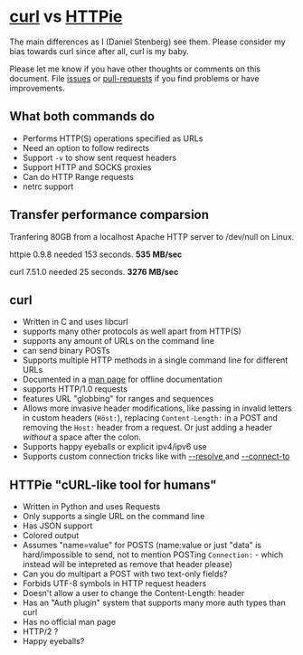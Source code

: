 # [curl](https://curl.haxx.se/) vs [HTTPie](https://github.com/jkbrzt/httpie)

The main differences as I (Daniel Stenberg) see them. Please consider my bias towards curl since after all, curl is my baby.

Please let me know if you have other thoughts or comments on this document. File [issues](https://github.com/bagder/docs/issues) or [pull-requests](https://github.com/bagder/docs/pulls) if you find problems or have improvements.

## What both commands do

- Performs HTTP(S) operations specified as URLs
- Need an option to follow redirects
- Support `-v` to show sent request headers
- Support HTTP and SOCKS proxies
- Can do HTTP Range requests
- netrc support

## Transfer performance comparsion

Tranfering 80GB from a localhost Apache HTTP server to /dev/null on Linux.

httpie 0.9.8 needed 153 seconds. **535 MB/sec**

curl 7.51.0 needed 25 seconds. **3276 MB/sec**

## curl

- Written in C and uses libcurl
- supports many other protocols as well apart from HTTP(S)
- supports any amount of URLs on the command line
- can send binary POSTs
- Supports multiple HTTP methods in a single command line for different URLs
- Documented in a [man page](https://curl.haxx.se/docs/manpage.html) for offline documentation
- supports HTTP/1.0 requests
- features URL "globbing" for ranges and sequences
- Allows more invasive header modifications, like passing in invalid letters
  in custom headers (`Höst:`), replacing `Content-Length:` in a POST and removing
  the `Host:`  header from a request. Or just adding a header *without* a space
  after the colon.
- Supports happy eyeballs or explicit ipv4/ipv6 use
- Supports custom connection tricks like with [--resolve
  ](https://curl.haxx.se/docs/manpage.html#--resolve) and
  [--connect-to](https://curl.haxx.se/docs/manpage.html#--connect-to)

## HTTPie "cURL-like tool for humans"

- Written in Python and uses Requests
- Only supports a single URL on the command line
- Has JSON support
- Colored output
- Assumes "name=value" for POSTS (name:value or just "data" is hard/impossible
  to send, not to mention POSTing `Connection:` - which instead will be
  intepreted as remove that header please)
- Can you do multipart a POST with two text-only fields?
- Forbids UTF-8 symbols in HTTP request headers
- Doesn't allow a user to change the Content-Length: header
- Has an "Auth plugin" system that supports many more auth types than curl
- Has no official man page
- HTTP/2 ?
- Happy eyeballs?
